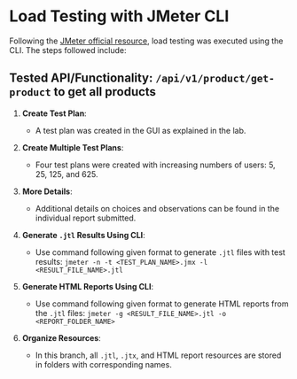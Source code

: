 # Load Testing with JMeter CLI

Following the [JMeter official resource](https://jmeter.apache.org/usermanual/best-practices.html), load testing was executed using the CLI. The steps followed include:

## Tested API/Functionality: `/api/v1/product/get-product` to get all products

1. **Create Test Plan**: 
   - A test plan was created in the GUI as explained in the lab.

2. **Create Multiple Test Plans**:
   - Four test plans were created with increasing numbers of users: 5, 25, 125, and 625.

3. **More Details**: 
   - Additional details on choices and observations can be found in the individual report submitted.

4. **Generate `.jtl` Results Using CLI**:
   - Use command following given format to generate `.jtl` files with test results: `jmeter -n -t <TEST_PLAN_NAME>.jmx -l <RESULT_FILE_NAME>.jtl`

5. **Generate HTML Reports Using CLI**:
   - Use command following given format to generate HTML reports from the `.jtl` files: `jmeter -g <RESULT_FILE_NAME>.jtl -o <REPORT_FOLDER_NAME>`

6. **Organize Resources**:
   - In this branch, all `.jtl`, `.jtx`, and HTML report resources are stored in folders with corresponding names.
